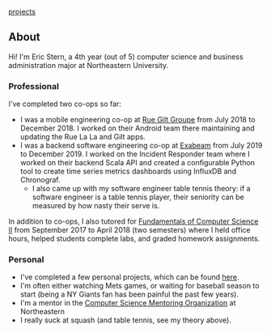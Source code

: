 [projects](/projects)

## About
Hi! I'm Eric Stern, a 4th year (out of 5) computer science and business administration major at Northeastern University.

### Professional
I've completed two co-ops so far:
- I was a mobile engineering co-op at [Rue Gilt Groupe](https://www.ruegiltgroupe.com/) from July 2018 to December 2018. I worked on their Android team there maintaining and updating the Rue La La and Gilt apps. 
- I was a backend software engineering co-op at [Exabeam](http://exabeam.com/) from July 2019 to December 2019. I worked on the Incident Responder team where I worked on their backend Scala API and created a configurable Python tool to create time series metrics dashboards using InfluxDB and Chronograf.
    - I also came up with my software engineer table tennis theory: if a software engineer is a table tennis player, their seniority can be measured by how nasty their serve is.

In addition to co-ops, I also tutored for [Fundamentals of Computer Science II](https://course.ccs.neu.edu/cs2510/) from September 2017 to April 2018 (two semesters) where I held office hours, helped students complete labs, and graded homework assignments.

### Personal
- I've completed a few personal projects, which can be found [here](/projects).
- I'm often either watching Mets games, or waiting for baseball season to start (being a NY Giants fan has been painful the past few years). 
- I'm a mentor in the [Computer Science Mentoring Organization](https://nucosmo.club/) at Northeastern
- I really suck at squash (and table tennis, see my theory above).
